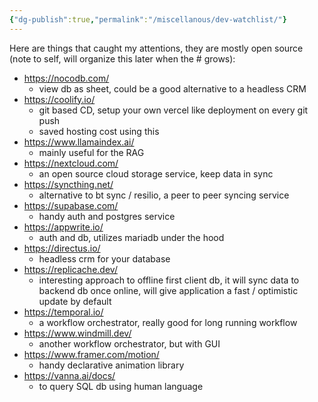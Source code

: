 ```yaml
---
{"dg-publish":true,"permalink":"/miscellanous/dev-watchlist/"}
---
```


Here are things that caught my attentions, they are mostly open source (note to self, will organize this later when the # grows):
- https://nocodb.com/
	- view db as sheet, could be a good alternative to a headless CRM
- https://coolify.io/
	- git based CD, setup your own vercel like deployment on every git push
	- saved hosting cost using this
- https://www.llamaindex.ai/
	- mainly useful for the RAG
- https://nextcloud.com/
	- an open source cloud storage service, keep data in sync
- https://syncthing.net/
	- alternative to bt sync / resilio, a peer to peer syncing service
- https://supabase.com/
	- handy auth and postgres service
- https://appwrite.io/
	- auth and db, utilizes mariadb under the hood
- https://directus.io/
	- headless crm for your database
- https://replicache.dev/
	- interesting approach to offline first client db, it will sync data to backend db once online, will give application a fast / optimistic update by default
- https://temporal.io/
	- a workflow orchestrator, really good for long running workflow
- https://www.windmill.dev/
	- another workflow orchestrator, but with GUI
- https://www.framer.com/motion/
	- handy declarative animation library
- https://vanna.ai/docs/
	- to query SQL db using human language